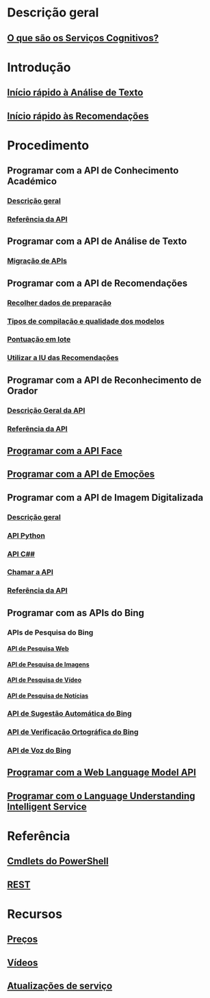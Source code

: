 
# Descrição geral
## [O que são os Serviços Cognitivos?](https://azure.microsoft.com/services/cognitive-services/)
# Introdução
## [Início rápido à Análise de Texto](cognitive-services-text-analytics-quick-start.md)
## [Início rápido às Recomendações](cognitive-services-recommendations-quick-start.md)

# Procedimento
## Programar com a API de Conhecimento Académico
### [Descrição geral](https://www.microsoft.com/cognitive-services/en-us/academic-knowledge-api/documentation/overview)
### [Referência da API](https://dev.projectoxford.ai/docs/services/56332331778daf02acc0a50b/operations/565d9001ca73072048922d97)

## Programar com a API de Análise de Texto
### [Migração de APIs](cognitive-services-text-analytics-api-migration.md)
## Programar com a API de Recomendações
### [Recolher dados de preparação](cognitive-services-recommendations-collecting-data.md)
### [Tipos de compilação e qualidade dos modelos](cognitive-services-recommendations-buildtypes.md)
### [Pontuação em lote](cognitive-services-recommendations-batch-scoring.md)
### [Utilizar a IU das Recomendações](cognitive-services-recommendations-ui-intro.md)

## Programar com a API de Reconhecimento de Orador
### [Descrição Geral da API](https://www.microsoft.com/cognitive-services/en-us/speaker-recognition-api/documentation)
### [Referência da API](https://dev.projectoxford.ai/docs/services/563309b6778daf02acc0a508/operations/5645c3271984551c84ec6797)
## [Programar com a API Face](https://www.microsoft.com/cognitive-services/en-us/face-api/documentation/overview)
## [Programar com a API de Emoções](https://www.microsoft.com/cognitive-services/en-us/emotion-api/documentation)

## Programar com a API de Imagem Digitalizada
### [Descrição geral](https://www.microsoft.com/cognitive-services/en-us/computer-vision-api/documentation)
### [API Python](https://www.microsoft.com/cognitive-services/en-us/computer-vision-api/documentation/getstarted/getstartedwithpython)
### [API C##](https://www.microsoft.com/cognitive-services/en-us/computer-vision-api/documentation/getstarted/getstartedvisionapiforwindows)
### [Chamar a API](https://www.microsoft.com/cognitive-services/en-us/Computer-Vision-API/documentation/vision-api-how-to-topics/HowToCallVisionAPI)
### [Referência da API](https://dev.projectoxford.ai/docs/services/56f91f2d778daf23d8ec6739/operations/56f91f2e778daf14a499e1fa)

## Programar com as APIs do Bing
### APIs de Pesquisa do Bing
#### [API de Pesquisa Web](https://www.microsoft.com/cognitive-services/en-us/bing-web-search-api/documentation)
#### [API de Pesquisa de Imagens](https://www.microsoft.com/cognitive-services/en-us/bing-image-search-api/documentation)
#### [API de Pesquisa de Vídeo](https://www.microsoft.com/cognitive-services/en-us/bing-video-search-api/documentation)
#### [API de Pesquisa de Notícias](https://www.microsoft.com/cognitive-services/en-us/bing-news-search-api/documentation)
### [API de Sugestão Automática do Bing](https://www.microsoft.com/cognitive-services/en-us/bing-autosuggest-api/documentation)
### [API de Verificação Ortográfica do Bing](https://www.microsoft.com/cognitive-services/en-us/bing-spell-check-api/documentation)
### [API de Voz do Bing](https://www.microsoft.com/cognitive-services/en-us/speech-api/documentation/overview)

## [Programar com a Web Language Model API](https://www.microsoft.com/cognitive-services/en-us/web-language-model-api/documentation)
## [Programar com o Language Understanding Intelligent Service](https://www.luis.ai/Help/)

# Referência
## [Cmdlets do PowerShell](https://docs.microsoft.com/powershell/azureps-cmdlets-docs/)
## [REST](https://docs.microsoft.com/rest/api/cognitiveservices/)

# Recursos 
## [Preços](https://azure.microsoft.com/pricing/details/cognitive-services/)
## [Vídeos](https://azure.microsoft.com/documentation/videos/index/?services=cognitive-services)
## [Atualizações de serviço](https://azure.microsoft.com/updates/?product=cognitive-services)


<!--HONumber=Nov16_HO2-->


